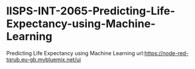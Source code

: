 # llSPS-INT-2065-Predicting-Life-Expectancy-using-Machine-Learning
Predicting Life Expectancy using Machine Learning
url:https://node-red-tqrub.eu-gb.mybluemix.net/ui
